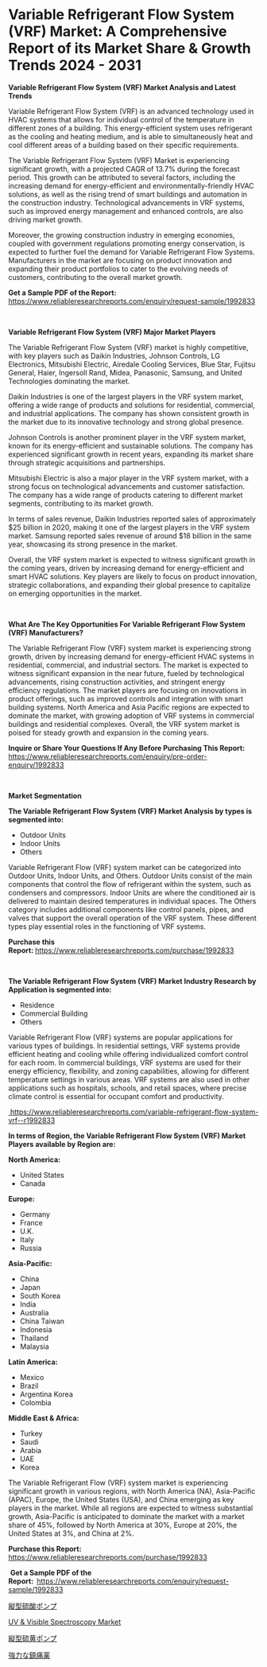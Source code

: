 <p><h1>Variable Refrigerant Flow System (VRF) Market: A Comprehensive Report of its Market Share & Growth Trends 2024 - 2031</h1></p><p><strong>Variable Refrigerant Flow System (VRF) Market Analysis and Latest Trends</strong></p>
<p><p>Variable Refrigerant Flow System (VRF) is an advanced technology used in HVAC systems that allows for individual control of the temperature in different zones of a building. This energy-efficient system uses refrigerant as the cooling and heating medium, and is able to simultaneously heat and cool different areas of a building based on their specific requirements.</p><p>The Variable Refrigerant Flow System (VRF) Market is experiencing significant growth, with a projected CAGR of 13.7% during the forecast period. This growth can be attributed to several factors, including the increasing demand for energy-efficient and environmentally-friendly HVAC solutions, as well as the rising trend of smart buildings and automation in the construction industry. Technological advancements in VRF systems, such as improved energy management and enhanced controls, are also driving market growth.</p><p>Moreover, the growing construction industry in emerging economies, coupled with government regulations promoting energy conservation, is expected to further fuel the demand for Variable Refrigerant Flow Systems. Manufacturers in the market are focusing on product innovation and expanding their product portfolios to cater to the evolving needs of customers, contributing to the overall market growth.</p></p>
<p><strong>Get a Sample PDF of the Report:&nbsp;</strong> <a href="https://www.reliableresearchreports.com/enquiry/request-sample/1992833">https://www.reliableresearchreports.com/enquiry/request-sample/1992833</a></p>
<p>&nbsp;</p>
<p><strong>Variable Refrigerant Flow System (VRF) Major Market Players</strong></p>
<p><p>The Variable Refrigerant Flow System (VRF) market is highly competitive, with key players such as Daikin Industries, Johnson Controls, LG Electronics, Mitsubishi Electric, Airedale Cooling Services, Blue Star, Fujitsu General, Haier, Ingersoll Rand, Midea, Panasonic, Samsung, and United Technologies dominating the market. </p><p>Daikin Industries is one of the largest players in the VRF system market, offering a wide range of products and solutions for residential, commercial, and industrial applications. The company has shown consistent growth in the market due to its innovative technology and strong global presence. </p><p>Johnson Controls is another prominent player in the VRF system market, known for its energy-efficient and sustainable solutions. The company has experienced significant growth in recent years, expanding its market share through strategic acquisitions and partnerships.</p><p>Mitsubishi Electric is also a major player in the VRF system market, with a strong focus on technological advancements and customer satisfaction. The company has a wide range of products catering to different market segments, contributing to its market growth.</p><p>In terms of sales revenue, Daikin Industries reported sales of approximately $25 billion in 2020, making it one of the largest players in the VRF system market. Samsung reported sales revenue of around $18 billion in the same year, showcasing its strong presence in the market.</p><p>Overall, the VRF system market is expected to witness significant growth in the coming years, driven by increasing demand for energy-efficient and smart HVAC solutions. Key players are likely to focus on product innovation, strategic collaborations, and expanding their global presence to capitalize on emerging opportunities in the market.</p></p>
<p>&nbsp;</p>
<p><strong>What Are The Key Opportunities For Variable Refrigerant Flow System (VRF) Manufacturers?</strong></p>
<p><p>The Variable Refrigerant Flow (VRF) system market is experiencing strong growth, driven by increasing demand for energy-efficient HVAC systems in residential, commercial, and industrial sectors. The market is expected to witness significant expansion in the near future, fueled by technological advancements, rising construction activities, and stringent energy efficiency regulations. The market players are focusing on innovations in product offerings, such as improved controls and integration with smart building systems. North America and Asia Pacific regions are expected to dominate the market, with growing adoption of VRF systems in commercial buildings and residential complexes. Overall, the VRF system market is poised for steady growth and expansion in the coming years.</p></p>
<p><strong>Inquire or Share Your Questions If Any Before Purchasing This Report:</strong> <a href="https://www.reliableresearchreports.com/enquiry/pre-order-enquiry/1992833">https://www.reliableresearchreports.com/enquiry/pre-order-enquiry/1992833</a></p>
<p>&nbsp;</p>
<p><strong>Market Segmentation</strong></p>
<p><strong>The Variable Refrigerant Flow System (VRF) Market Analysis by types is segmented into:</strong></p>
<p><ul><li>Outdoor Units</li><li>Indoor Units</li><li>Others</li></ul></p>
<p><p>Variable Refrigerant Flow (VRF) system market can be categorized into Outdoor Units, Indoor Units, and Others. Outdoor Units consist of the main components that control the flow of refrigerant within the system, such as condensers and compressors. Indoor Units are where the conditioned air is delivered to maintain desired temperatures in individual spaces. The Others category includes additional components like control panels, pipes, and valves that support the overall operation of the VRF system. These different types play essential roles in the functioning of VRF systems.</p></p>
<p><strong>Purchase this Report:&nbsp;</strong><a href="https://www.reliableresearchreports.com/purchase/1992833">https://www.reliableresearchreports.com/purchase/1992833</a></p>
<p>&nbsp;</p>
<p><strong>The Variable Refrigerant Flow System (VRF) Market Industry Research by Application is segmented into:</strong></p>
<p><ul><li>Residence</li><li>Commercial Building</li><li>Others</li></ul></p>
<p><p>Variable Refrigerant Flow (VRF) systems are popular applications for various types of buildings. In residential settings, VRF systems provide efficient heating and cooling while offering individualized comfort control for each room. In commercial buildings, VRF systems are used for their energy efficiency, flexibility, and zoning capabilities, allowing for different temperature settings in various areas. VRF systems are also used in other applications such as hospitals, schools, and retail spaces, where precise climate control is essential for occupant comfort and productivity.</p></p>
<p><a href="https://www.reliableresearchreports.com/variable-refrigerant-flow-system-vrf--r1992833">&nbsp;https://www.reliableresearchreports.com/variable-refrigerant-flow-system-vrf--r1992833</a></p>
<p><strong>In terms of Region, the Variable Refrigerant Flow System (VRF) Market Players available by Region are:</strong></p>
<p>
    <p> <strong> North America: </strong>
        <ul>
            <li>United States</li>
            <li>Canada</li>
        </ul>
        </p> 
    <p> <strong> Europe: </strong>
        <ul>
            <li>Germany</li>
            <li>France</li>
            <li>U.K.</li>
            <li>Italy</li>
            <li>Russia</li>
        </ul>
        </p> 
    <p> <strong> Asia-Pacific: </strong>
        <ul>
            <li>China</li>
            <li>Japan</li>
            <li>South Korea</li>
            <li>India</li>
            <li>Australia</li>
            <li>China Taiwan</li>
            <li>Indonesia</li>
            <li>Thailand</li>
            <li>Malaysia</li>
        </ul>
        </p> 
    <p> <strong> Latin America: </strong>
        <ul>
            <li>Mexico</li>
            <li>Brazil</li>
            <li>Argentina Korea</li>
            <li>Colombia</li>
        </ul>
        </p> 
    <p> <strong> Middle East & Africa: </strong>
        <ul>
            <li>Turkey</li>
            <li>Saudi</li>
            <li>Arabia</li>
            <li>UAE</li>
            <li>Korea</li>
        </ul>
    </p>
    </p>
<p><p>The Variable Refrigerant Flow (VRF) system market is experiencing significant growth in various regions, with North America (NA), Asia-Pacific (APAC), Europe, the United States (USA), and China emerging as key players in the market. While all regions are expected to witness substantial growth, Asia-Pacific is anticipated to dominate the market with a market share of 45%, followed by North America at 30%, Europe at 20%, the United States at 3%, and China at 2%.</p></p>
<p><strong>Purchase this Report: </strong><a href="https://www.reliableresearchreports.com/purchase/1992833">https://www.reliableresearchreports.com/purchase/1992833</a></p>
<p>&nbsp;<strong>Get a Sample PDF of the Report:&nbsp;&nbsp;</strong><a href="https://www.reliableresearchreports.com/enquiry/request-sample/1992833">https://www.reliableresearchreports.com/enquiry/request-sample/1992833</a></p>
<p><strong></strong></p>
<p><p><a href="https://github.com/oqxogxyvqe90775/Market-Research-Report-List-2/blob/main/321193645800.md">縦型硫酸ポンプ</a></p><p><a href="https://github.com/nancykennedykellievqfqt2/Market-Research-Report-List-2/blob/main/uv-visible-spectroscopy-market.md">UV & Visible Spectroscopy Market</a></p><p><a href="https://github.com/VellaJacobi2023/Market-Research-Report-List-1/blob/main/783203145801.md">縦型硫黄ポンプ</a></p><p><a href="https://medium.com/@leeweir2009/%E3%83%91%E3%83%AF%E3%83%95%E3%83%AB%E3%81%AA%E9%8E%AE%E7%97%9B%E5%89%A4%E5%B8%82%E5%A0%B4-2031%E5%B9%B4%E3%81%BE%E3%81%A7%E3%81%AE%E6%88%90%E5%8A%9F%E3%81%99%E3%82%8B%E3%83%93%E3%82%B8%E3%83%8D%E3%82%B9%E6%88%A6%E7%95%A5%E3%81%AE%E9%8D%B5%E3%81%A8%E3%81%AA%E3%82%8B%E4%BA%88%E6%B8%AC-812467d95a14">強力な鎮痛薬</a></p></p>